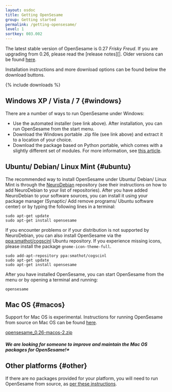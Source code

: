 ```yaml
---
layout: osdoc
title: Getting OpenSesame
group: Getting started
permalink: /getting-opensesame/
level: 1
sortkey: 003.002
---
```


The latest stable version of OpenSesame is 0.27 *Frisky Freud*. If you are upgrading from 0.26, please read the [release notes][]. Older versions can be found [here][archive].

Installation instructions and more download options can be found below the download buttons.

{% include downloads %}

Windows XP / Vista / 7 {#windows}
----------------------

There are a number of ways to run OpenSesame under Windows:

- Use the automated installer (see link above). After installation, you can run OpenSesame from the start menu.
- Download the Windows portable .zip file (see link above) and extract it to a location of your choice.
- Download the package based on Python portable, which comes with a slightly different set of modules. For more information, see [this article][python-portable].

Ubuntu/ Debian/ Linux Mint {#ubuntu}
--------------------------

The recommended way to install OpenSesame under Ubuntu/ Debian/ Linux Mint is through the [NeuroDebian][] repository (see their instructions on how to add NeuroDebian to your list of repositories). After you have added NeuroDebian to your software sources, you can install it using your package manager (Synaptic/ Add remove programs/ Ubuntu software center) or by typing the following lines in a terminal:

	sudo apt-get update
	sudo apt-get install opensesame

If you encounter problems or if your distribution is not supported by NeuroDebian, you can also install OpenSesame via the [ppa:smathot/cogscinl][ppa-cogscinl] Ubuntu repository. If you experience missing icons, please install the package `gnome-icon-theme-full`.

	sudo add-apt-repository ppa:smathot/cogscinl
	sudo apt-get update
	sudo apt-get install opensesame

After you have installed OpenSesame, you can start OpenSesame from the menu or by opening a terminal and running:

	opensesame

Mac OS {#macos}
------

Support for Mac OS is experimental. Instructions for running OpenSesame from source on Mac OS can be found [here][macos-running-from-source].

[opensesame_0.26-macos-2.zip][macos-package]

##### We are looking for someone to improve and maintain the Mac OS packages for OpenSesame!*

Other platforms {#other}
---------------

If there are no packages provided for your platform, you will need to run OpenSesame from source, as [per these instructions][running-from-source].

[archive]: http://files.cogsci.nl/software/opensesame/
[macos-package]: http://files.cogsci.nl/software/opensesame/opensesame_0.26-macos-2.zip
[macos-running-from-source]: /getting-started/running-from-source#macos
[ppa-cogscinl]: https://launchpad.net/~smathot/+archive/cogscinl
[running-from-source]: /getting-started/running-from-source
[neurodebian]: http://neuro.debian.net/
[python-portable]: /getting-started/running-with-python-portable/